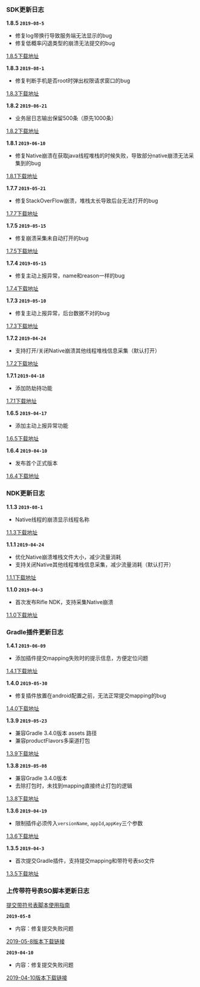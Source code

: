 ### SDK更新日志

**1.8.5 `2019-08-5`**

- 修复log带换行导致服务端无法显示的bug
- 修复低概率闪退类型的崩溃无法提交的bug

[1.8.5下载地址](http://jcenter.bintray.com/com/cosmos/rifle/core/1.8.5/core-1.8.5.aar)

**1.8.3 `2019-08-1`**

- 修复判断手机是否root时弹出权限请求窗口的bug

[1.8.3下载地址](https://cosmos.momocdn.com/cosmospackage/96/7C/967CC5B5-1696-4EF3-C123-490FD99244BE20190801.aar)

**1.8.2 `2019-06-21`**

- 业务层日志输出保留500条（原先1000条）

[1.8.2下载地址](https://cosmos.momocdn.com/cosmospackage/FE/77/FE77267A-B9F0-A762-0B20-6FBB63DA904A20190621.aar)

**1.8.1 `2019-06-10`**

- 修复Native崩溃在获取java线程堆栈的时候失败，导致部分native崩溃无法采集到的bug

[1.8.1下载地址](https://cosmos.momocdn.com/cosmospackage/A8/7C/A87CD096-7DA6-4CED-33DE-21D2E176DC6420190610.zip)

**1.7.7 `2019-05-21`**

- 修复StackOverFlow崩溃，堆栈太长导致后台无法打开的bug

[1.7.7下载地址](https://cosmos.momocdn.com/cosmospackage/A5/2D/A52D5DD0-ED8D-B794-4CB8-C49076E46F9E20190521.zip)

**1.7.5 `2019-05-15`**

- 修复崩溃采集未自动打开的bug

[1.7.5下载地址](https://cosmos.momocdn.com/cosmospackage/6D/A8/6DA87BFB-C4BD-5DE6-32E3-32C17C2A3EDF20190517.zip)

**1.7.4 `2019-05-15`**

- 修复主动上报异常，name和reason一样的bug

[1.7.4下载地址](https://cosmos.momocdn.com/cosmospackage/C2/9E/C29E652C-91C0-39BB-0DAB-B0E91AE1404720190515.zip)

**1.7.3 `2019-05-10`**

- 修复主动上报异常，后台数据不对的bug

[1.7.3下载地址](https://cosmos.momocdn.com/cosmospackage/79/2B/792BC9C4-B97D-A5D6-95F0-5F85D289D81B20190510.zip)

**1.7.2 `2019-04-24`**

- 支持打开/关闭Native崩溃其他线程堆栈信息采集（默认打开）

[1.7.2下载地址](https://cosmos.momocdn.com/cosmospackage/AB/F8/ABF89451-5EF2-1D0B-69B3-E0F6086C4D4B20190424.aar)

**1.7.1 `2019-04-18`**

- 添加防劫持功能

[1.7.1下载地址](https://cosmos.momocdn.com/cosmospackage/B4/71/B471DB0B-FB58-3A59-D6AF-7117F44D5CC620190422.aar)

**1.6.5 `2019-04-17`**

- 添加主动上报异常功能

[1.6.5下载地址](https://cosmos.momocdn.com/cosmospackage/29/76/29765FD0-E8B5-4FEC-E214-E9DC2C78E51220190422.aar)

**1.6.4 `2019-04-10`**

- 发布首个正式版本

[1.6.4下载地址](https://cosmos.momocdn.com/cosmospackage/E5/64/E5645E91-C5A3-64F6-51B6-FC26556AFF0520190422.aar)

### NDK更新日志

**1.1.3 `2019-08-1`**

- Native线程的崩溃显示线程名称

[1.1.3下载地址](https://cosmos.momocdn.com/cosmospackage/D8/16/D816F374-98FE-7212-3113-AC26FB9EFF8220190801.aar)

**1.1.1 `2019-04-24`**

- 优化Native崩溃堆栈文件大小，减少流量消耗
- 支持关闭Native其他线程堆栈信息采集，减少流量消耗（默认打开）

[1.1.1下载地址](https://cosmos.momocdn.com/cosmospackage/A9/5C/A95C2181-8E81-48B8-AD6B-F824CC47D95920190424.aar)

**1.1.0 `2019-04-3`**

- 首次发布Rifle NDK，支持采集Native崩溃

[1.1.0下载地址](https://cosmos.momocdn.com/cosmospackage/B0/B1/B0B1A094-C1A2-D7C4-EE7D-F8E7C730105020190422.aar)

### Gradle插件更新日志

**1.4.1 `2019-06-09`**

- 添加插件提交mapping失败时的提示信息，方便定位问题

[1.4.1下载地址](https://cosmos.momocdn.com/cosmospackage/1E/CE/1ECE2BAD-F880-9F30-BA48-D51548D120B120190709.zip)

**1.4.0 `2019-05-30`**

- 修复插件放置在android配置之前，无法正常提交mapping的bug

[1.4.0下载地址](https://cosmos.momocdn.com/cosmospackage/FA/12/FA12BFC2-32D7-D4AF-026D-D17CD1779D1D20190530.zip)

**1.3.9 `2019-05-23`**

- 兼容Gradle 3.4.0版本 assets 路径
- 兼容productFlavors多渠道打包

[1.3.9下载地址](https://cosmos.momocdn.com/cosmospackage/BA/08/BA08522E-FE76-A76C-FABF-7644C89DB24F20190523.zip)

**1.3.8 `2019-05-08`**

- 兼容Gradle 3.4.0版本
- 去除打包时，未找到mapping直接终止打包的逻辑

[1.3.8下载地址](https://cosmos.momocdn.com/cosmospackage/59/20/5920956B-F6E1-BF9D-1E3F-A1EE9A11B05E20190508.zip)

**1.3.6 `2019-04-19`**

- 限制插件必须传入`versionName`, `appId`,`appKey`三个参数

[1.3.6下载地址](https://cosmos.momocdn.com/cosmospackage/AE/30/AE30186E-726D-9D4A-75AC-02053C21D14520190422.jar)

**1.3.5 `2019-04-3`**

- 首次提交Gradle插件，支持提交mapping和带符号表so文件

[1.3.5下载地址](https://cosmos.momocdn.com/cosmospackage/01/92/0192BFF5-AB29-FA44-8F65-1371D77D7B1120190422.jar)


### 上传带符号表SO脚本更新日志

[提交带符号表脚本使用指南](../jie-ru-zhi-nan.md#%E4%BD%BF%E7%94%A8%E4%B8%8A%E4%BC%A0%E7%AC%A6%E5%8F%B7so%E8%84%9A%E6%9C%AC)

**`2019-05-8`**
- 内容：修复提交失败问题

[2019-05-8版本下载链接](https://cosmos.momocdn.com/cosmospackage/CE/D5/CED529C9-A6A4-A069-EDE1-0DD24AA3989A20190508.zip)

**`2019-04-10`**
- 内容：修复提交失败问题

[2019-04-10版本下载链接](https://cosmos.momocdn.com/cosmosdocs/00/22/0022A709-EC52-E808-5BA7-169FE4ACA33520190410.zip)


